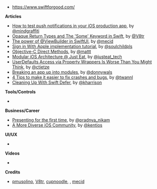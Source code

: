 - https://www.swiftforgood.com/

**Articles**

* [How to test push notifications in your iOS production app](https://mobile.blog/2019/07/17/how-to-test-push-notifications-in-your-ios-production-app/), by [@mindgraffiti](https://twitter.com/mindgraffiti)
* [Opaque Return Types and The 'Some' Keyword in Swift](https://www.vadimbulavin.com/opaque-return-types-and-the-some-keyword-in-swift/), by [@V8tr](https://twitter.com/V8tr)
* [The power of @ViewBuilder in SwiftUI](https://swiftwithmajid.com/2019/12/18/the-power-of-viewbuilder-in-swiftui/), by [@mecid](https://twitter.com/mecid)
* [Sign in With Apple implementation tutorial](https://fluffy.es/sign-in-with-apple-tutorial-ios/), by [@soulchildpls](https://twitter.com/soulchildpls)
* [Objective-C Direct Methods](https://nshipster.com/direct/), by [@mattt](https://twitter.com/mattt)
* [Modular iOS Architecture @ Just Eat](https://tech.just-eat.com/2019/12/18/modular-ios-architecture-just-eat/), by [@justeat_tech](https://twitter.com/justeat_tech)
* [UserDefaults Access via Property Wrappers Is Worse Than You Might Think](https://christiantietze.de/posts/2019/12/userdefaults-property-wrappers/), by [@ctietze](https://twitter.com/ctietze)
* [Breaking an app up into modules](https://www.donnywals.com/breaking-an-app-up-into-modules/), by [@donnywals](https://twitter.com/donnywals)
* [4 Tips to make it easier to fix crashes and bugs](https://www.avanderlee.com/workflow/fixing-crashes-bugs/), by [@twannl](https://www.twitter.com/twannl)
* [Cleaning Up With Swift Defer](https://useyourloaf.com/blog/cleaning-up-with-swift-defer/), by [@kharrison](https://twitter.com/kharrison)

**Tools/Controls**

* 

**Business/Career**

* [Presenting for the first time](https://medium.com/@pradnya_nikam/presenting-for-the-first-time-7019e2c82c44?), by [@pradnya_nikam](https://twitter.com/pradnya_nikam)
* [A More Diverse iOS Community](https://medium.com/@kentios/a-more-diverse-ios-community-9c0aefea3015?), by [@kentios](https://twitter.com/kentios)

**UI/UX**

* 

**Videos**

* 

**Credits**

* [pmusolino](https://github.com/pmusolino), [V8tr](https://github.com/V8tr), [cupnoodle](https://github.com/cupnoodle), , [mecid](https://github.com/mecid)
